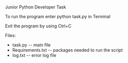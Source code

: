 Junior Python Developer Task

To run the program enter python task.py in Terminal

Exit the program by using Ctrl+C

Files:

- task.py -- main file
- Requirements.txt -- packages needed to run the script
- log.txt -- error log file
